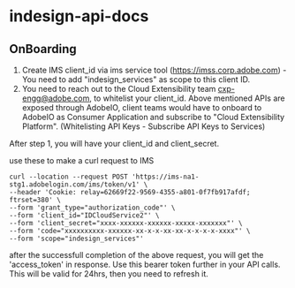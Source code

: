 # indesign-api-docs

## OnBoarding
1. Create IMS client_id via ims service tool (https://imss.corp.adobe.com) - You need to add "indesign_services" as scope to this client ID.
2. You need to reach out to the Cloud Extensibility team cxp-engg@adobe.com, to whitelist your client_id.
Above mentioned APIs are exposed through AdobeIO, client teams would have to onboard to AdobeIO as Consumer Application and subscribe to "Cloud Extensibility Platform".  (Whitelisting API Keys - Subscribe API Keys to Services)

After step 1, you will have your client_id and client_secret.

use these to make a curl request to IMS
```
curl --location --request POST 'https://ims-na1-stg1.adobelogin.com/ims/token/v1' \
--header 'Cookie: relay=62669f22-9569-4355-a801-0f7fb917afdf; ftrset=380' \
--form 'grant_type="authorization_code"' \
--form 'client_id="IDCloudService2"' \
--form 'client_secret="xxxx-xxxxxx-xxxxxx-xxxxx-xxxxxxx"' \
--form 'code="xxxxxxxxxx-xxxxxx-xx-x-x-xx-xx-x-x-x-x-xxxx"' \
--form 'scope="indesign_services"'
```

after the successfull completion of the above request, 
you will get the 'access_token' in response.
Use this bearer token further in your API calls.
This will be valid for 24hrs, then you need to refresh it.

